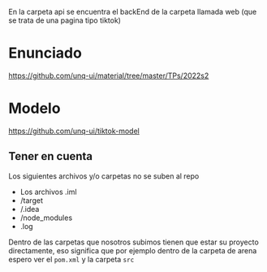 En la carpeta api se encuentra el backEnd de la carpeta llamada web (que se trata de una pagina tipo tiktok)

# Enunciado

https://github.com/unq-ui/material/tree/master/TPs/2022s2

# Modelo

https://github.com/unq-ui/tiktok-model

## Tener en cuenta

Los siguientes archivos y/o carpetas no se suben al repo

* Los archivos .iml 
* /target
* /.idea
* /node_modules
* .log

Dentro de las carpetas que nosotros subimos tienen que estar su proyecto directamente, eso significa que por ejemplo dentro de la carpeta de arena espero ver el `pom.xml` y la carpeta `src`
